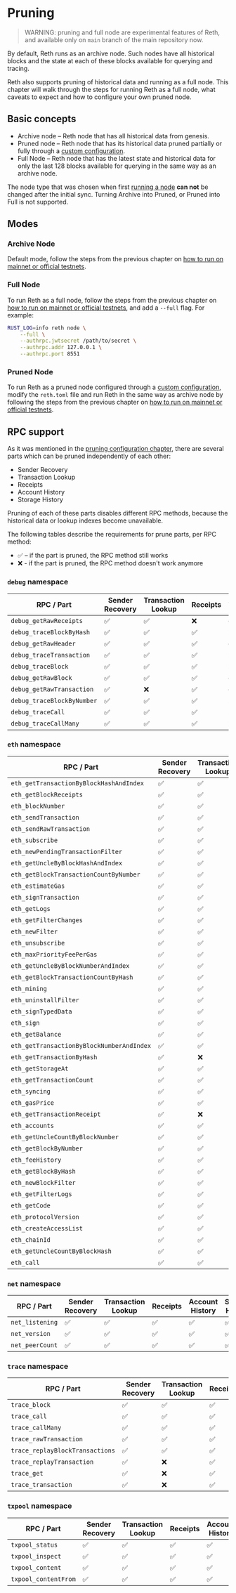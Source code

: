 # Pruning

> WARNING: pruning and full node are experimental features of Reth, 
> and available only on `main` branch of the main repository now.

By default, Reth runs as an archive node. Such nodes have all historical blocks and the state at each of these blocks
available for querying and tracing.

Reth also supports pruning of historical data and running as a full node. This chapter will walk through
the steps for running Reth as a full node, what caveats to expect and how to configure your own pruned node.

## Basic concepts

- Archive node – Reth node that has all historical data from genesis.
- Pruned node – Reth node that has its historical data pruned partially or fully through
a [custom configuration](./config.md#the-prune-section).
- Full Node – Reth node that has the latest state and historical data for only the last 128 blocks available
for querying in the same way as an archive node.

The node type that was chosen when first [running a node](./run-a-node.md) **can not** be changed after
the initial sync. Turning Archive into Pruned, or Pruned into Full is not supported.

## Modes
### Archive Node

Default mode, follow the steps from the previous chapter on [how to run on mainnet or official testnets](./mainnet.md).

### Full Node

To run Reth as a full node, follow the steps from the previous chapter on
[how to run on mainnet or official testnets](./mainnet.md), and add a `--full` flag. For example:
```bash
RUST_LOG=info reth node \
    --full \
    --authrpc.jwtsecret /path/to/secret \
    --authrpc.addr 127.0.0.1 \
    --authrpc.port 8551
```

### Pruned Node

To run Reth as a pruned node configured through a [custom configuration](./config.md#the-prune-section),
modify the `reth.toml` file and run Reth in the same way as archive node by following the steps from
the previous chapter on [how to run on mainnet or official testnets](./mainnet.md).

## RPC support

As it was mentioned in the [pruning configuration chapter](./config.md#the-prune-section), there are several parts
which can be pruned independently of each other:
- Sender Recovery
- Transaction Lookup
- Receipts
- Account History
- Storage History

Pruning of each of these parts disables different RPC methods, because the historical data or lookup indexes
become unavailable.

The following tables describe the requirements for prune parts, per RPC method:
- ✅ – if the part is pruned, the RPC method still works
- ❌ - if the part is pruned, the RPC method doesn't work anymore

### `debug` namespace

| RPC / Part                 | Sender Recovery | Transaction Lookup | Receipts | Account History | Storage History |
|----------------------------|-----------------|--------------------|----------|-----------------|-----------------|
| `debug_getRawReceipts`     | ✅               | ✅                  | ❌        | ✅               | ✅               |
| `debug_traceBlockByHash`   | ✅               | ✅                  | ✅        | ❌               | ❌               |
| `debug_getRawHeader`       | ✅               | ✅                  | ✅        | ✅               | ✅               |
| `debug_traceTransaction`   | ✅               | ✅                  | ✅        | ❌               | ❌               |
| `debug_traceBlock`         | ✅               | ✅                  | ✅        | ❌               | ❌               |
| `debug_getRawBlock`        | ✅               | ✅                  | ✅        | ✅               | ✅               |
| `debug_getRawTransaction`  | ✅               | ❌                  | ✅        | ✅               | ✅               |
| `debug_traceBlockByNumber` | ✅               | ✅                  | ✅        | ❌               | ❌               |
| `debug_traceCall`          | ✅               | ✅                  | ✅        | ❌               | ❌               |
| `debug_traceCallMany`      | ✅               | ✅                  | ✅        | ❌               | ❌               |

### `eth` namespace

| RPC / Part                                | Sender Recovery | Transaction Lookup | Receipts | Account History | Storage History |
|-------------------------------------------|-----------------|--------------------|----------|-----------------|-----------------|
| `eth_getTransactionByBlockHashAndIndex`   | ✅               | ✅                  | ✅        | ✅               | ✅               |
| `eth_getBlockReceipts`                    | ✅               | ✅                  | ❌        | ✅               | ✅               |
| `eth_blockNumber`                         | ✅               | ✅                  | ✅        | ✅               | ✅               |
| `eth_sendTransaction`                     | ✅               | ✅                  | ✅        | ✅               | ✅               |
| `eth_sendRawTransaction`                  | ✅               | ✅                  | ✅        | ✅               | ✅               |
| `eth_subscribe`                           | ✅               | ✅                  | ✅        | ✅               | ✅               |
| `eth_newPendingTransactionFilter`         | ✅               | ✅                  | ✅        | ✅               | ✅               |
| `eth_getUncleByBlockHashAndIndex`         | ✅               | ✅                  | ✅        | ✅               | ✅               |
| `eth_getBlockTransactionCountByNumber`    | ✅               | ✅                  | ✅        | ✅               | ✅               |
| `eth_estimateGas`                         | ✅               | ✅                  | ✅        | ❌               | ❌               |
| `eth_signTransaction`                     | ✅               | ✅                  | ✅        | ✅               | ✅               |
| `eth_getLogs`                             | ✅               | ✅                  | ❌        | ✅               | ✅               |
| `eth_getFilterChanges`                    | ✅               | ✅                  | ✅        | ✅               | ✅               |
| `eth_newFilter`                           | ✅               | ✅                  | ✅        | ✅               | ✅               |
| `eth_unsubscribe`                         | ✅               | ✅                  | ✅        | ✅               | ✅               |
| `eth_maxPriorityFeePerGas`                | ✅               | ✅                  | ✅        | ✅               | ✅               |
| `eth_getUncleByBlockNumberAndIndex`       | ✅               | ✅                  | ✅        | ✅               | ✅               |
| `eth_getBlockTransactionCountByHash`      | ✅               | ✅                  | ✅        | ✅               | ✅               |
| `eth_mining`                              | ✅               | ✅                  | ✅        | ✅               | ✅               |
| `eth_uninstallFilter`                     | ✅               | ✅                  | ✅        | ✅               | ✅               |
| `eth_signTypedData`                       | ✅               | ✅                  | ✅        | ✅               | ✅               |
| `eth_sign`                                | ✅               | ✅                  | ✅        | ✅               | ✅               |
| `eth_getBalance`                          | ✅               | ✅                  | ✅        | ❌               | ✅               |
| `eth_getTransactionByBlockNumberAndIndex` | ✅               | ✅                  | ✅        | ✅               | ✅               |
| `eth_getTransactionByHash`                | ✅               | ❌                  | ✅        | ✅               | ✅               |
| `eth_getStorageAt`                        | ✅               | ✅                  | ✅        | ✅               | ❌               |
| `eth_getTransactionCount`                 | ✅               | ✅                  | ✅        | ❌               | ✅               |
| `eth_syncing`                             | ✅               | ✅                  | ✅        | ✅               | ✅               |
| `eth_gasPrice`                            | ✅               | ✅                  | ✅        | ✅               | ✅               |
| `eth_getTransactionReceipt`               | ✅               | ❌                  | ❌        | ✅               | ✅               |
| `eth_accounts`                            | ✅               | ✅                  | ✅        | ✅               | ✅               |
| `eth_getUncleCountByBlockNumber`          | ✅               | ✅                  | ✅        | ✅               | ✅               |
| `eth_getBlockByNumber`                    | ✅               | ✅                  | ✅        | ✅               | ✅               |
| `eth_feeHistory`                          | ✅               | ✅                  | ✅        | ✅               | ✅               |
| `eth_getBlockByHash`                      | ✅               | ✅                  | ✅        | ✅               | ✅               |
| `eth_newBlockFilter`                      | ✅               | ✅                  | ✅        | ✅               | ✅               |
| `eth_getFilterLogs`                       | ✅               | ✅                  | ❌        | ✅               | ✅               |
| `eth_getCode`                             | ✅               | ✅                  | ✅        | ✅               | ✅               |
| `eth_protocolVersion`                     | ✅               | ✅                  | ✅        | ✅               | ✅               |
| `eth_createAccessList`                    | ✅               | ✅                  | ✅        | ❌               | ❌               |
| `eth_chainId`                             | ✅               | ✅                  | ✅        | ✅               | ✅               |
| `eth_getUncleCountByBlockHash`            | ✅               | ✅                  | ✅        | ✅               | ✅               |
| `eth_call`                                | ✅               | ✅                  | ✅        | ❌               | ❌               |

### `net` namespace
| RPC / Part      | Sender Recovery | Transaction Lookup | Receipts | Account History | Storage History |
|-----------------|-----------------|--------------------|----------|-----------------|-----------------|
| `net_listening` | ✅               | ✅                  | ✅        | ✅               | ✅               |
| `net_version`   | ✅               | ✅                  | ✅        | ✅               | ✅               |
| `net_peerCount` | ✅               | ✅                  | ✅        | ✅               | ✅               |

### `trace` namespace

| RPC / Part                      | Sender Recovery | Transaction Lookup | Receipts | Account History | Storage History |
|---------------------------------|-----------------|--------------------|----------|-----------------|-----------------|
| `trace_block`                   | ✅               | ✅                  | ✅        | ❌               | ❌               |
| `trace_call`                    | ✅               | ✅                  | ✅        | ❌               | ❌               |
| `trace_callMany`                | ✅               | ✅                  | ✅        | ❌               | ❌               |
| `trace_rawTransaction`          | ✅               | ✅                  | ✅        | ❌               | ❌               |
| `trace_replayBlockTransactions` | ✅               | ✅                  | ✅        | ❌               | ❌               |
| `trace_replayTransaction`       | ✅               | ❌                  | ✅        | ❌               | ❌               |
| `trace_get`                     | ✅               | ❌                  | ✅        | ❌               | ❌               |
| `trace_transaction`             | ✅               | ❌                  | ✅        | ❌               | ❌               |

### `txpool` namespace

| RPC / Part           | Sender Recovery | Transaction Lookup | Receipts | Account History | Storage History |
|----------------------|-----------------|--------------------|----------|-----------------|-----------------|
| `txpool_status`      | ✅               | ✅                  | ✅        | ✅               | ✅               |
| `txpool_inspect`     | ✅               | ✅                  | ✅        | ✅               | ✅               |
| `txpool_content`     | ✅               | ✅                  | ✅        | ✅               | ✅               |
| `txpool_contentFrom` | ✅               | ✅                  | ✅        | ✅               | ✅               |
